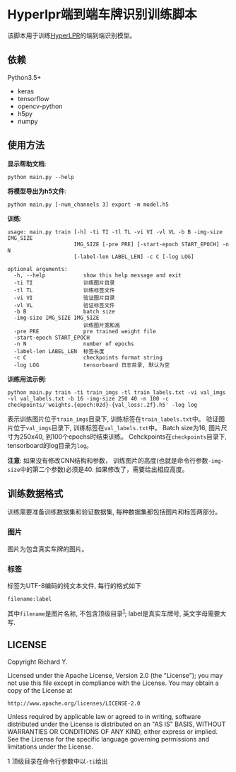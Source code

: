 Hyperlpr端到端车牌识别训练脚本
=====

该脚本用于训练[HyperLPR](https://github.com/zeusees/HyperLPR)的端到端识别模型。

依赖
-----
Python3.5+

+ keras
+ tensorflow
+ opencv-python
+ h5py
+ numpy

使用方法
-----

**显示帮助文档**:
```
python main.py --help
```

**将模型导出为h5文件**:
```
python main.py [-num_channels 3] export -m model.h5
```

**训练**:
```
usage: main.py train [-h] -ti TI -tl TL -vi VI -vl VL -b B -img-size IMG_SIZE
                     IMG_SIZE [-pre PRE] [-start-epoch START_EPOCH] -n N
                     [-label-len LABEL_LEN] -c C [-log LOG]

optional arguments:
  -h, --help            show this help message and exit
  -ti TI                训练图片目录
  -tl TL                训练标签文件
  -vi VI                验证图片目录
  -vl VL                验证标签文件
  -b B                  batch size
  -img-size IMG_SIZE IMG_SIZE
                        训练图片宽和高
  -pre PRE              pre trained weight file
  -start-epoch START_EPOCH
  -n N                  number of epochs
  -label-len LABEL_LEN  标签长度
  -c C                  checkpoints format string
  -log LOG              tensorboard 日志目录, 默认为空
```

**训练用法示例**:
```
python main.py train -ti train_imgs -tl train_labels.txt -vi val_imgs -vl val_labels.txt -b 16 -img-size 250 40 -n 100 -c checkpoints/'weights.{epoch:02d}-{val_loss:.2f}.h5' -log log
```
表示训练图片位于`train_imgs`目录下, 训练标签在`train_labels.txt`中。
验证图片位于`val_imgs`目录下, 训练标签在`val_labels.txt`中。
Batch size为16, 图片尺寸为250x40, 到100个epochs时结束训练。
Cehckpoints在`checkpoints`目录下, tensorboard的log目录为`log`。

**注意**: 如果没有修改CNN结构和参数，
训练图片的高度(也就是命令行参数`-img-size`中的第二个参数)必须是40.
如果修改了，需要给出相应高度。

训练数据格式
-------
训练需要准备训练数据集和验证数据集, 每种数据集都包括图片和标签两部分。

### 图片
图片为包含真实车牌的图片。

### 标签
标签为UTF-8编码的纯文本文件, 每行的格式如下
```
filename:label
```
其中`filename`是图片名称, 不包含顶级目录<sup>[1](#myfootnote1)</sup>;
label是真实车牌号, 英文字母需要大写.

LICENSE
-----
Copyright Richard Y.

Licensed under the Apache License, Version 2.0 (the "License");
you may not use this file except in compliance with the License.
You may obtain a copy of the License at

    http://www.apache.org/licenses/LICENSE-2.0

Unless required by applicable law or agreed to in writing, software
distributed under the License is distributed on an "AS IS" BASIS,
WITHOUT WARRANTIES OR CONDITIONS OF ANY KIND, either express or implied.
See the License for the specific language governing permissions and
limitations under the License.

<a name="myfootnote1">1</a> 顶级目录在命令行参数中以`-ti`给出
